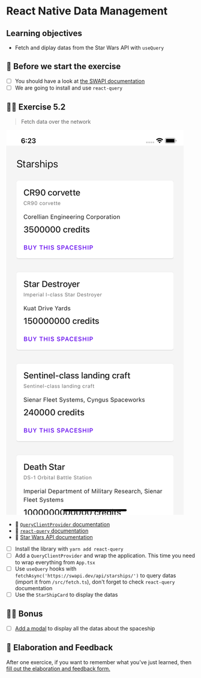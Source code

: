 # React Native Data Management

## Learning objectives

- Fetch and diplay datas from the Star Wars API with `useQuery`

## 🥑 Before we start the exercise

- [ ] You should have a look at [the SWAPI documentation](https://swapi.dev/documentation#starships)
- [ ] We are going to install and use `react-query`

## 🤸‍♀️ Exercise 5.2

> Fetch data over the network

![Starships list](https://raw.githubusercontent.com/reactgraphqlacademy/twitter-clone-native/master/src/exercice/05/starships.png)

- 🥑 [`QueryClientProvider` documentation](https://react-query.tanstack.com/reference/QueryClientProvider#_top)
- 🥑 [`react-query` documentation](https://react-query.tanstack.com/docs/guides/queries)
- 🥑 [Star Wars API documentation](https://swapi.dev/documentation#starships)

- [ ] Install the library with `yarn add react-query`
- [ ] Add a `QueryClientProvider` and wrap the application. This time you need to wrap everything from `App.tsx`
- [ ] Use `useQuery` hooks with `fetchAsync('https://swapi.dev/api/starships/')` to query datas (import it from `/src/fetch.ts`), don't forget to check `react-query` documentation
- [ ] Use the `StarShipCard` to display the datas

## 🏋️‍♀️ Bonus

- [ ] [Add a modal](https://callstack.github.io/react-native-paper/modal.html) to display all the datas about the spaceship

## 🏅 Elaboration and Feedback

<div>
<span>After one exercice, if you want to remember what you've just learned, then </span>
<a rel="noopener noreferrer" target="_blank" href="https://airtable.com/shrBuZqOJL5UeLLF1?prefill_Name=React+Native+Data+Management&prefill_Exercice=2">
  fill out the elaboration and feedback form.
</a>
</div>
